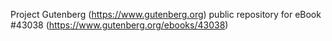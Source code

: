 Project Gutenberg (https://www.gutenberg.org) public repository for eBook #43038 (https://www.gutenberg.org/ebooks/43038)
